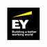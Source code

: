 <a href=""><img src="Screenshot 2022-08-29 at 12.55.07.png" alt="EY logo" height="75px" width="75px"></a>
